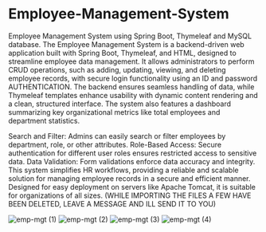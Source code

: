# Employee-Management-System
Employee Management System using Spring Boot, Thymeleaf and MySQL database.
The Employee Management System is a backend-driven web application built with Spring Boot, Thymeleaf, and HTML, designed to streamline employee data management. It allows administrators to perform CRUD operations, such as adding, updating, viewing, and deleting employee records, with secure login functionality using an ID and password AUTHENTICATION. The backend ensures seamless handling of data, while Thymeleaf templates enhance usability with dynamic content rendering and a clean, structured interface. The system also features a dashboard summarizing key organizational metrics like total employees and department statistics.

Search and Filter: Admins can easily search or filter employees by department, role, or other attributes.
Role-Based Access: Secure authentication for different user roles ensures restricted access to sensitive data.
Data Validation: Form validations enforce data accuracy and integrity.
This system simplifies HR workflows, providing a reliable and scalable solution for managing employee records in a secure and efficient manner. Designed for easy deployment on servers like Apache Tomcat, it is suitable for organizations of all sizes.
(WHILE IMPORTING THE FILES A FEW HAVE BEEN DELETED, LEAVE A MESSAGE AND ILL SEND IT TO YOU)

![emp-mgt (1)](https://github.com/user-attachments/assets/1ebc5101-58ed-4278-9281-94a354942010)
![emp-mgt (2)](https://github.com/user-attachments/assets/22c275b3-2f7a-403a-8b04-ac05983385a0)
![emp-mgt (3)](https://github.com/user-attachments/assets/22b93d29-8d57-43a4-8112-216c4308e43a)
![emp-mgt (4)](https://github.com/user-attachments/assets/e1be2cba-7273-4f95-9c52-cf11d446046b)
